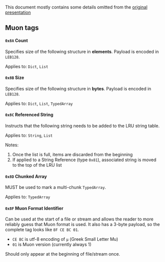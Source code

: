 This document mostly contains some details omitted from the [original presentation](https://bit.ly/muon-present)

## Muon tags

#### `0x8A` Count

Specifies size of the following structure in **elements**. Payload is encoded in `LEB128`.

Applies to: `Dict`, `List`

#### `0x8B` Size

Specifies size of the following structure in **bytes**. Payload is encoded in `LEB128`.

Applies to: `Dict`, `List`, `TypedArray`

#### `0x8C` Referenced String

Instructs that the following string needs to be added to the LRU string table.

Applies to: `String`, `List`

Notes:
1. Once the list is full, items are discarded from the beginning
2. If applied to a String Reference (type `0x81`), associated string is moved to the top of the LRU list

#### `0x8D` Chunked Array

MUST be used to mark a multi-chunk `TypedArray`.

Applies to: `TypedArray`

#### `0x8F` Muon Format Identifier

Can be used at the start of a file or stream and allows the reader to more reliably guess that Muon format is used.
It also has a 3-byte payload, so the complete tag looks like `8F CE BC 01`.
- `CE BC` is utf-8 encoding of `μ` (Greek Small Letter Mu)
- `01` is Muon version (currently always 1)

Should only appear at the beginning of file/stream once.
